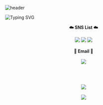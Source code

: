 ![header](https://capsule-render.vercel.app/api?type=waving&color=timeGradient&text=&animation=twinkling&height=90)

![Typing SVG](https://readme-typing-svg.demolab.com?font=Lilita+One&weight=400&size=45&duration=4000&pause=3&color=auto&center=true&vCenter=false&multiline=true&repeat=true&width=1000&height=100&lines=Welcome+to+Seohyeon's+GitHub!👋)
<br>

<p align="center">
  <Strong> ☁️ SNS List ☁️ </strong><br><br>
  <a href="https://instagram.com/seoh0_426?igshid=MzNlNGNkZWQ4Mg==" target="_blank"><img src="https://img.shields.io/badge/Instagram-E4405F?style=flat&logo=instagram&logoColor=white"/></a>
  <a href="https://blog.naver.com/seog0426" target="_blank"><img src="https://img.shields.io/badge/Blog-03C75AF?style=flat&logo=naver&logoColor=white"/></a>
  <a href="https://velog.io/@seoh0426" target="_blank"><img src="https://img.shields.io/badge/Velog-20C997?style=flat&logo=velog&logoColor=white"/></a>
  <br>
  <br>
  <Strong> 📧 Email 📧 </Strong><br><br>
  <a href="mailto:seoh960426@gmail.com" target="_blank"><img src="https://img.shields.io/badge/seoh960426@gmail.com-EA4335?style=flat-square&logo=Gmail&logoColor=white"/></a>
  <br>
  <br>
</p>
<br>
<br>
<div align="center">
  <img src="https://github-readme-stats.vercel.app/api/top-langs/?username=seoh0426&layout=compact"><br><br>
  <img src="https://github-readme-stats.vercel.app/api?username=seoh0426&show_icons=true">
</div>

